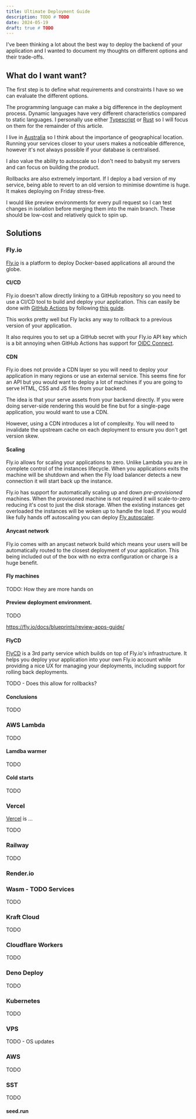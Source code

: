 ```yaml
---
title: Ultimate Deployment Guide
description: TODO # TODO
date: 2024-05-19
draft: true # TODO
---
```


I've been thinking a lot about the best way to deploy the backend of your application and I wanted to document my thoughts on different options and their trade-offs.

## What do I want want?

The first step is to define what requirements and constraints I have so we can evaluate the different options.

The programming language can make a big difference in the deployment process. Dynamic languages have very different characteristics compared to static languages. I personally use either [Typescript](https://www.typescriptlang.org) or [Rust](https://www.rust-lang.org) so I will focus on them for the remainder of this article.

I live in [Australia](https://en.wikipedia.org/wiki/Australia) so I think about the importance of geographical location. Running your services closer to your users makes a noticeable difference, however it's not always possible if your database is centralised.

I also value the ability to autoscale so I don't need to babysit my servers and can focus on building the product.

Rollbacks are also extremely important. If I deploy a bad version of my service, being able to revert to an old version to minimise downtime is huge. It makes deploying on Friday stress-free.

I would like preview environments for every pull request so I can test changes in isolation before merging them into the main branch. These should be low-cost and relatively quick to spin up.
<!-- Generally any service that supports scale-to-zero should be able to support this feature very well. -->

## Solutions

### Fly.io

[Fly.io](https://fly.io) is a platform to deploy Docker-based applications all around the globe.

<!-- Fly is predominantly managed by [`flyctl`](https://fly.io/docs/hands-on/install-flyctl/) their CLI tool. -->

#### CI/CD

Fly.io doesn't allow directly linking to a GitHub repository so you need to use a CI/CD tool to build and deploy your application. This can easily be done with [GitHub Actions](https://github.com/features/actions) by following [this guide](https://fly.io/docs/app-guides/continuous-deployment-with-github-actions).

This works pretty well but Fly lacks any way to rollback to a previous version of your application.

It also requires you to set up a GitHub secret with your Fly.io API key which is a bit annoying when GitHub Actions has support for [OIDC Connect](https://docs.github.com/en/actions/deployment/security-hardening-your-deployments/about-security-hardening-with-openid-connect).

#### CDN

Fly.io does not provide a CDN layer so you will need to deploy your application in many regions or use an external service. This seems fine for an API but you would want to deploy a lot of machines if you are going to serve HTML, CSS and JS files from your backend.

The idea is that your serve assets from your backend directly. If you were doing server-side rendering this would be fine but for a single-page application, you would want to use a CDN.

However, using a CDN introduces a lot of complexity. You will need to invalidate the upstream cache on each deployment to ensure you don't get version skew.

#### Scaling

Fly.io allows for scaling your applications to zero. Unlike Lambda you are in complete control of the instances lifecycle. When you applications exits the machine will be shutdown and when the Fly load balancer detects a new connection it will start back up the instance.

<!-- TODO: Cold start time/how are they different from Lambda's cold starts -->

<!-- TODO - It's still got storage after being restated??? TODO - Check this -->

Fly.io has support for automatically scaling up and down *pre-provisioned* machines. When the provisoned machine is not required it will scale-to-zero reducing it's cost to just the disk storage. When the existing instances get overloaded the instances will be woken up to handle the load. If you would like fully hands off autoscaling you can deploy [Fly autoscaler](https://github.com/superfly/fly-autoscaler).

<!-- Provisioned concurrency  -->

<!-- TODO - Provisioning concurrency is very cheap TODO: Compare to Lambda? -->

#### Anycast network

Fly.io comes with an anycast network build which means your users will be automatically routed to the closest deployment of your application. This being included out of the box with no extra configuration or charge is a huge benefit.

<!-- TODO: https://fly.io/docs/blueprints/multi-region-fly-replay/ -->

#### Fly machines

TODO: How they are more hands on

#### Preview deployment environment.

TODO

https://fly.io/docs/blueprints/review-apps-guide/

<!-- TODO - Cost of running preview environments -->

#### FlyCD

[FlyCD](https://flycd.dev) is a 3rd party service which builds on top of Fly.io's infrastructure. It helps you deploy your application into your own Fly.io account while providing a nice UX for managing your deployments, including support for rolling back deployments.

TODO - Does this allow for rollbacks?

<!-- TODO: Kinda slow and glitchy + didn't work + not realtime + no multi-region but I like the vision -->

<!-- TODO: This would have no idea of your CDN for invalidating it -->

#### Conclusions

TODO

### AWS Lambda

TODO

<!-- TODO: Provisioned concurrency for ARM would cost 0.0000033334*60*60*24*31 = 8.92$ USD / month + usage (which isn't included lol) -->

#### Lamdba warmer

TODO

#### Cold starts

TODO

### Vercel

[Vercel](https://vercel.com) is ...

TODO

### Railway

TODO

<!-- TODO: Good CI, lack of regions, expensive -->

### Render.io




### Wasm - TODO Services

TODO

### Kraft Cloud

TODO

### Cloudflare Workers

TODO

<!-- TODO: Requires modified application for Rust -->

<!-- TODO: Maybe list Spin and the other one and handle all wasm-based providers together -->

### Deno Deploy

TODO

### Kubernetes

TODO

### VPS

TODO - OS updates

### AWS

TODO

### SST

TODO

#### seed.run

<!-- Rollbacks for multi-region pain -->
<!-- Slow due to AWS infrastructure -->

<!-- TODO -->
<!-- Deployment speed matters - Caching -->


<!-- TODO: https://graphite.dev/blog/why-we-use-aws-instead-of-vercel -->
